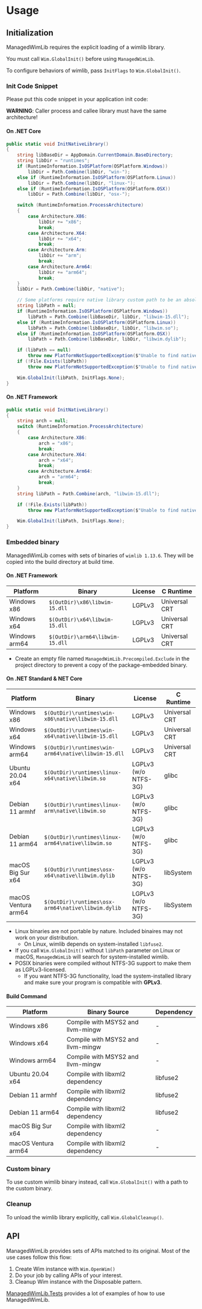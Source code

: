 # Usage

## Initialization

ManagedWimLib requires the explicit loading of a wimlib library.

You must call `Wim.GlobalInit()` before using `ManagedWimLib`. 

To configure behaviors of wimlib, pass `InitFlags` to `Wim.GlobalInit()`.

### Init Code Snippet

Please put this code snippet in your application init code:

**WARNING**: Caller process and callee library must have the same architecture!

#### On .NET Core

```cs
public static void InitNativeLibrary()
{
    string libBaseDir = AppDomain.CurrentDomain.BaseDirectory;
    string libDir = "runtimes";
    if (RuntimeInformation.IsOSPlatform(OSPlatform.Windows))
        libDir = Path.Combine(libDir, "win-");
    else if (RuntimeInformation.IsOSPlatform(OSPlatform.Linux))
        libDir = Path.Combine(libDir, "linux-");
    else if (RuntimeInformation.IsOSPlatform(OSPlatform.OSX))
        libDir = Path.Combine(libDir, "osx-");

    switch (RuntimeInformation.ProcessArchitecture)
    {
        case Architecture.X86:
            libDir += "x86";
            break;
        case Architecture.X64:
            libDir += "x64";
            break;
        case Architecture.Arm:
            libDir += "arm";
            break;
        case Architecture.Arm64:
            libDir += "arm64";
            break;
    }
    libDir = Path.Combine(libDir, "native");

    // Some platforms require native library custom path to be an absolute path.
    string libPath = null;
    if (RuntimeInformation.IsOSPlatform(OSPlatform.Windows))
        libPath = Path.Combine(libBaseDir, libDir, "libwim-15.dll");
    else if (RuntimeInformation.IsOSPlatform(OSPlatform.Linux))
        libPath = Path.Combine(libBaseDir, libDir, "libwim.so");
    else if (RuntimeInformation.IsOSPlatform(OSPlatform.OSX))
        libPath = Path.Combine(libBaseDir, libDir, "libwim.dylib");

    if (libPath == null)
        throw new PlatformNotSupportedException($"Unable to find native library.");
    if (!File.Exists(libPath))
        throw new PlatformNotSupportedException($"Unable to find native library [{libPath}].");

    Wim.GlobalInit(libPath, InitFlags.None);
}
```

#### On .NET Framework

```cs
public static void InitNativeLibrary()
{
    string arch = null;
    switch (RuntimeInformation.ProcessArchitecture)
    {
        case Architecture.X86:
            arch = "x86";
            break;
        case Architecture.X64:
            arch = "x64";
            break;
        case Architecture.Arm64:
            arch = "arm64";
            break;
    }
    string libPath = Path.Combine(arch, "libwim-15.dll");

    if (!File.Exists(libPath))
        throw new PlatformNotSupportedException($"Unable to find native library [{libPath}].");

    Wim.GlobalInit(libPath, InitFlags.None);
}
```

### Embedded binary

ManagedWimLib comes with sets of binaries of `wimlib 1.13.6`. They will be copied into the build directory at build time.

#### On .NET Framework

| Platform         | Binary                          | License | C Runtime     |
|------------------|---------------------------------|---------|---------------|
| Windows x86      | `$(OutDir)\x86\libwim-15.dll`   | LGPLv3  | Universal CRT |
| Windows x64      | `$(OutDir)\x64\libwim-15.dll`   | LGPLv3  | Universal CRT |
| Windows arm64    | `$(OutDir)\arm64\libwim-15.dll` | LGPLv3  | Universal CRT |

- Create an empty file named `ManagedWimLib.Precompiled.Exclude` in the project directory to prevent a copy of the package-embedded binary.

#### On .NET Standard & NET Core

| Platform             | Binary                                              | License              | C Runtime     |
|----------------------|-----------------------------------------------------|----------------------|---------------|
| Windows x86          | `$(OutDir)\runtimes\win-x86\native\libwim-15.dll`   | LGPLv3               | Universal CRT |
| Windows x64          | `$(OutDir)\runtimes\win-x64\native\libwim-15.dll`   | LGPLv3               | Universal CRT |
| Windows arm64        | `$(OutDir)\runtimes\win-arm64\native\libwim-15.dll` | LGPLv3               | Universal CRT |
| Ubuntu 20.04 x64     | `$(OutDir)\runtimes\linux-x64\native\libwim.so`     | LGPLv3 (w/o NTFS-3G) | glibc         | 
| Debian 11 armhf      | `$(OutDir)\runtimes\linux-arm\native\libwim.so`     | LGPLv3 (w/o NTFS-3G) | glibc         | 
| Debian 11 arm64      | `$(OutDir)\runtimes\linux-arm64\native\libwim.so`   | LGPLv3 (w/o NTFS-3G) | glibc         |
| macOS Big Sur x64    | `$(OutDir)\runtimes\osx-x64\native\libwim.dylib`    | LGPLv3 (w/o NTFS-3G) | libSystem     |
| macOS Ventura arm64  | `$(OutDir)\runtimes\osx-arm64\native\libwim.dylib`  | LGPLv3 (w/o NTFS-3G) | libSystem     |

- Linux binaries are not portable by nature. Included binaires may not work on your distribution.
    - On Linux, wimlib depends on system-installed `libfuse2`.
- If you call `Wim.GlobalInit()` without `libPath` parameter on Linux or macOS, `ManagedWimLib` will search for system-installed wimlib.
- POSIX binaries were compiled without NTFS-3G support to make them as LGPLv3-licensed.
    - If you want NTFS-3G functionality, load the system-installed library and make sure your program is compatible with **GPLv3**.

#### Build Command

| Platform             | Binary Source                      | Dependency      |
|----------------------|------------------------------------|-----------------|
| Windows x86          | Compile with MSYS2 and llvm-mingw  | -               |
| Windows x64          | Compile with MSYS2 and llvm-mingw  | -               |
| Windows arm64        | Compile with MSYS2 and llvm-mingw  | -               |
| Ubuntu 20.04 x64     | Compile with libxml2 dependency    | libfuse2        |
| Debian 11 armhf      | Compile with libxml2 dependency    | libfuse2        |
| Debian 11 arm64      | Compile with libxml2 dependency    | libfuse2        |
| macOS Big Sur x64    | Compile with libxml2 dependency    | -               |
| macOS Ventura arm64  | Compile with libxml2 dependency    | -               |

### Custom binary

To use custom wimlib binary instead, call `Wim.GlobalInit()` with a path to the custom binary.

### Cleanup

To unload the wimlib library explicitly, call `Wim.GlobalCleanup()`.

## API

ManagedWimLib provides sets of APIs matched to its original. Most of the use cases follow this flow:

1. Create Wim instance with `Wim.OpenWim()`
2. Do your job by calling APIs of your interest.
3. Cleanup Wim instance with the Disposable pattern.

[ManagedWimLib.Tests](./ManagedWimLib.Tests) provides a lot of examples of how to use ManagedWimLib.
